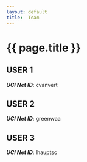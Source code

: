 ```yaml
---
layout: default
title:  Team
---
```


# {{ page.title }}


## USER 1
***UCI Net ID***: cvanvert

## USER 2
***UCI Net ID***: greenwaa

## USER 3
***UCI Net ID***: lhauptsc
